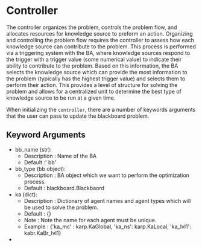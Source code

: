 # Controller

The controller organizes the problem, controls the problem flow, and allocates resources for knowledge source to preform an action.
Organizing and controlling the problem flow requires the controller to assess how each knowledge source can contribute to the problem.
This process is performed via a triggering system with the BA, where knowledge sources respond to the trigger with a trigger value (some numerical value) to indicate their ability to contribute to the problem.
Based on this information, the BA selects the knowledge source which can provide the most information to the problem (typically has the highest trigger value) and selects them to perform their action.
This provides a level of structure for solving the problem and allows for a centralized unit to determine the best type of knowledge source to be run at a given time.

When initializing the `controller`, there are a number of keywords arguments that the user can pass to update the blackboard problem.

## Keyword Arguments

* bb_name (str):
    * Description : Name of the BA
    * Default :' bb'
* bb_type (bb object):
    * Description : BA object which we want to perform the optimization process.
    * Default : blackboard.Blackbaord
* ka (dict):
    * Description : Dictionary of agent names and agent types which will be used to solve the problem.
    * Default : {}
    * Note : Note the name for each agent must be unique.
    * Example : {'ka_mc' : karp.KaGlobal, 'ka_ns': karp.KaLocal, 'ka_lvl1': kabr.KaBr_lvl1}
* 